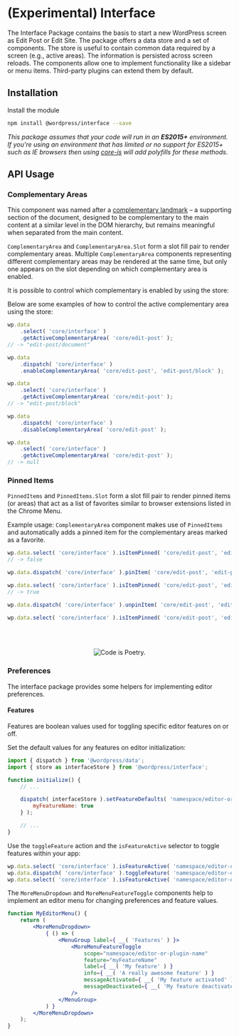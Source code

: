 # (Experimental) Interface

The Interface Package contains the basis to start a new WordPress screen as Edit Post or Edit Site. The package offers a data store and a set of components. The store is useful to contain common data required by a screen (e.g., active areas). The information is persisted across screen reloads. The components allow one to implement functionality like a sidebar or menu items. Third-party plugins can extend them by default.

## Installation

Install the module

```bash
npm install @wordpress/interface --save
```

_This package assumes that your code will run in an **ES2015+** environment. If you're using an environment that has limited or no support for ES2015+ such as IE browsers then using [core-js](https://github.com/zloirock/core-js) will add polyfills for these methods._

## API Usage

### Complementary Areas

This component was named after a [complementary landmark](https://www.w3.org/TR/wai-aria-practices/examples/landmarks/complementary.html) – a supporting section of the document, designed to be complementary to the main content at a similar level in the DOM hierarchy, but remains meaningful when separated from the main content.

`ComplementaryArea` and `ComplementaryArea.Slot` form a slot fill pair to render complementary areas. Multiple `ComplementaryArea` components representing different complementary areas may be rendered at the same time, but only one appears on the slot depending on which complementary area is enabled.

It is possible to control which complementary is enabled by using the store:

Below are some examples of how to control the active complementary area using the store:

```js
wp.data
	.select( 'core/interface' )
	.getActiveComplementaryArea( 'core/edit-post' );
// -> "edit-post/document"

wp.data
	.dispatch( 'core/interface' )
	.enableComplementaryArea( 'core/edit-post', 'edit-post/block' );

wp.data
	.select( 'core/interface' )
	.getActiveComplementaryArea( 'core/edit-post' );
// -> "edit-post/block"

wp.data
	.dispatch( 'core/interface' )
	.disableComplementaryArea( 'core/edit-post' );

wp.data
	.select( 'core/interface' )
	.getActiveComplementaryArea( 'core/edit-post' );
// -> null
```

### Pinned Items

`PinnedItems` and `PinnedItems.Slot` form a slot fill pair to render pinned items (or areas) that act as a list of favorites similar to browser extensions listed in the Chrome Menu.

Example usage: `ComplementaryArea` component makes use of `PinnedItems` and automatically adds a pinned item for the complementary areas marked as a favorite.

```js
wp.data.select( 'core/interface' ).isItemPinned( 'core/edit-post', 'edit-post-block-patterns/block-patterns-sidebar' );
// -> false

wp.data.dispatch( 'core/interface' ).pinItem( 'core/edit-post', 'edit-post-block-patterns/block-patterns-sidebar' );

wp.data.select( 'core/interface' ).isItemPinned( 'core/edit-post', 'edit-post-block-patterns/block-patterns-sidebar' );
// -> true

wp.data.dispatch( 'core/interface' ).unpinItem( 'core/edit-post', 'edit-post-block-patterns/block-patterns-sidebar' );

wp.data.select( 'core/interface' ).isItemPinned( 'core/edit-post', 'edit-post-block-patterns/block-patterns-sidebar' ); -> false
```

<br/><br/><p align="center"><img src="https://s.w.org/style/images/codeispoetry.png?1" alt="Code is Poetry." /></p>

### Preferences

The interface package provides some helpers for implementing editor preferences.

#### Features

Features are boolean values used for toggling specific editor features on or off.

Set the default values for any features on editor initialization:

```js
import { dispatch } from '@wordpress/data';
import { store as interfaceStore } from '@wordpress/interface';

function initialize() {
	// ...

	dispatch( interfaceStore ).setFeatureDefaults( 'namespace/editor-or-plugin-name', {
		myFeatureName: true
	} );

	// ...
}
```

Use the `toggleFeature` action and the `isFeatureActive` selector to toggle features within your app:

```js
wp.data.select( 'core/interface' ).isFeatureActive( 'namespace/editor-or-plugin-name', 'myFeatureName' ); // true
wp.data.dispatch( 'core/interface' ).toggleFeature( 'namespace/editor-or-plugin-name', 'myFeatureName' );
wp.data.select( 'core/interface' ).isFeatureActive( 'namespace/editor-or-plugin-name', 'myFeatureName' ); // false
```

The `MoreMenuDropdown` and `MoreMenuFeatureToggle` components help to implement an editor menu for changing preferences and feature values.

```jsx
function MyEditorMenu() {
	return (
		<MoreMenuDropdown>
			{ () => (
				<MenuGroup label={ __( 'Features' ) }>
					<MoreMenuFeatureToggle
						scope="namespace/editor-or-plugin-name"
						feature="myFeatureName"
						label={ __( 'My feature' ) }
						info={ __( 'A really awesome feature' ) }
						messageActivated={ __( 'My feature activated' )}
						messageDeactivated={ __( 'My feature deactivated' )}
					/>
				</MenuGroup>
			) }
		</MoreMenuDropdown>
	);
}
```

